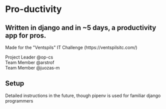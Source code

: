 <h1>Pro-ductivity</h1>
<h2>Written in django and in ~5 days, a productivity app for pros.</h2>
<p>Made for the "Ventspils" IT Challenge (https://ventspilsitc.com/)</p>
<p>Project Leader @op-cs </br> Team Member @arstrof </br> Team Member @juozas-m </p>
<h2>Setup</h2>
<p>Detailed instructions in the future, though pipenv is used for familiar django programmers</p>
